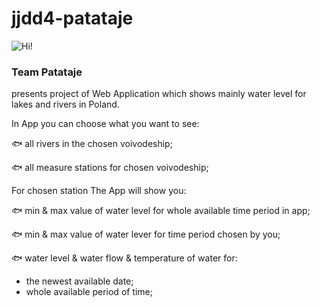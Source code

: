# jjdd4-patataje

![Hi!](https://lh3.googleusercontent.com/uNks-COMm6PCQfmxBRmxOd73aX2QQ6RlQWJueQrZC5k-gGn4zE3gvtFsEyDVMHQtzwPJK7PcAWscsrH0vuQW0j9jumNbw3pCox6guzm6s93WuwSRffUK87T8Sq1_gA49N5GZ7FvUOawap8zq5SOh3fDOMEHHuB2j-8125pgmatyBBlIMRL7pzCLah3fONo8ztUKSYsNIQuY1qAvPQsq9eAEFdSw7h2Jb63He3ge45Llyc5gyOEbkYYvGwEnk4mmc_kjVhKxTnSNqQQRooQn77kSCti_aLarf1xY91TFREszvi0_OMpUHb8HeuCp8QZyRuUwOo4nNqpyWLmXZP907xx5WZFAWnK9GqmxqOvf31jpCoPuAQHiYb_HyWVaiVgu9YCbnTvvJG_rB6Pdg-hD1DDm-we3_lni_xzHCqBu3ACaIuaKCuW_zaiDWCuhI4AOVC4NDphpO0LSHApV9z_tu98fordz06otMFVZHFOruBh4tZ1x1CINMDFXYrZ9lWpCBbTAUlIUM2SSk7vvsAOfnkL1gisKZQjMh2WAXty3Itr1gGIdB8VEZRYJGyCkTevkPoOpGY-rgMOlJpVH61DguyGHGRHWQsdeS3lV2oRqKdkJm7KcKALG0Zxvm6OHznHBkH7QsKmLAqSNC3ls1tYJSudGTdAfMzz01Xg=w530-h418-no "Hello")

### Team Patataje

presents project of Web Application which shows mainly water level for lakes and rivers in Poland.

In App you can choose what you want to see:

:fish: all rivers in the chosen voivodeship;

:fish: all measure stations for chosen voivodeship;



For chosen station The App will show you:

:fish: min & max value of water level for whole available time period in app;

:fish: min & max value of water lever for time period chosen by you;

:fish: water level & water flow & temperature of water for:
- the newest available date;
- whole available period of time;




